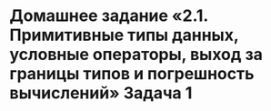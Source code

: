# Домашнее задание «2.1. Примитивные типы данных, условные операторы, выход за границы типов и погрешность вычислений» Задача 1
